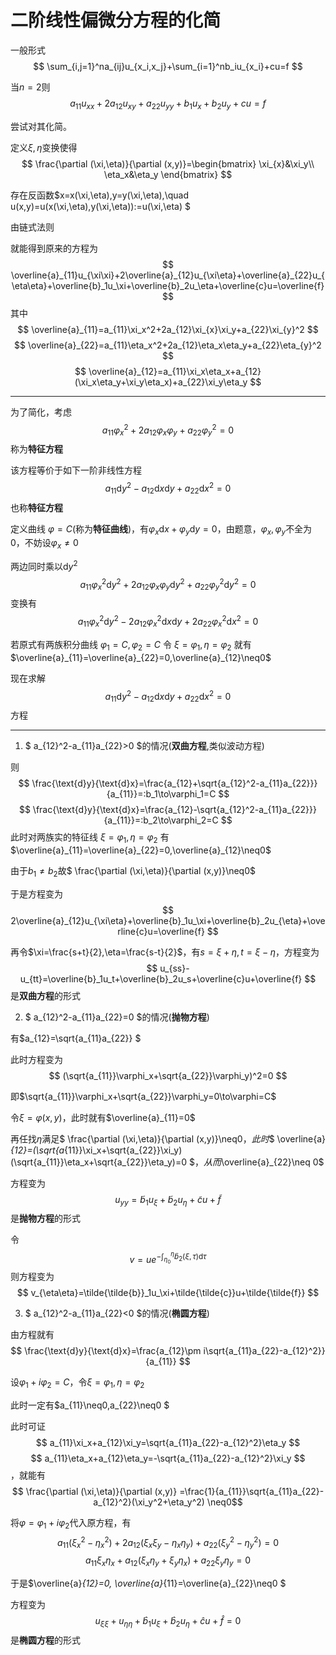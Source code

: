 # 二阶线性偏微分方程的化简

一般形式$$ \sum_{i,j=1}^na_{ij}u_{x_i,x_j}+\sum_{i=1}^nb_iu_{x_i}+cu=f $$

当$n=2$则$$ a_{11}u_{xx}+2a_{12}u_{xy}+a_{22}u_{yy}+b_1u_x+b_2u_y+cu=f $$

尝试对其化简。

定义$\xi,\eta$变换使得$$ \frac{\partial (\xi,\eta)}{\partial (x,y)}=\begin{bmatrix}
    \xi_{x}&\xi_y\\
    \eta_x&\eta_y
\end{bmatrix}
 $$

存在反函数$x=x(\xi,\eta),y=y(\xi,\eta),\quad u(x,y)=u(x(\xi,\eta),y(\xi,\eta)):=u(\xi,\eta) $

由链式法则

就能得到原来的方程为$$ \overline{a}_{11}u_{\xi\xi}+2\overline{a}_{12}u_{\xi\eta}+\overline{a}_{22}u_{\eta\eta}+\overline{b}_1u_\xi+\overline{b}_2u_\eta+\overline{c}u=\overline{f} $$其中$$ \overline{a}_{11}=a_{11}\xi_x^2+2a_{12}\xi_{x}\xi_y+a_{22}\xi_{y}^2 $$$$ \overline{a}_{22}=a_{11}\eta_x^2+2a_{12}\eta_x\eta_y+a_{22}\eta_{y}^2 $$$$ \overline{a}_{12}=a_{11}\xi_x\eta_x+a_{12}(\xi_x\eta_y+\xi_y\eta_x)+a_{22}\xi_y\eta_y $$

---

为了简化，考虑$$ a_{11}\varphi_x^2+2a_{12}\varphi_x\varphi_y+a_{22}\varphi_y^2=0 $$称为**特征方程**

该方程等价于如下一阶非线性方程$$ a_{11}\text{d}y^2-a_{12}\text{d}x\text{d}y+a_{22}\text{d}x^2=0 $$也称**特征方程**

定义曲线 $\varphi= C$(称为**特征曲线**)，有$\varphi_x\text{d}x+\varphi_y\text{d}y=0$，由题意，$\varphi_x,\varphi_y$不全为$0$，不妨设$\varphi_x\neq0$

两边同时乘以$\text{d}y^2$$$ a_{11}\varphi_x^2\text{d}y^2+2a_{12}\varphi_x\varphi_y\text{d}y^2+a_{22}\varphi_y^2\text{d}y^2=0 $$变换有$$ a_{11}\varphi_x^2\text{d}y^2-2a_{12}\varphi_x^2\text{d}x\text{d}y+2a_{22}\varphi_x^2\text{d}x^2=0 $$

若原式有两族积分曲线 $\varphi_1=C, \varphi_2=C$ 令 $\xi=\varphi_1,\eta=\varphi_2$ 就有 $\overline{a}_{11}=\overline{a}_{22}=0,\overline{a}_{12}\neq0$

现在求解$$ a_{11}\text{d}y^2-a_{12}\text{d}x\text{d}y+a_{22}\text{d}x^2=0 $$方程

---

1. $ a_{12}^2-a_{11}a_{22}>0 $的情况(**双曲方程**,类似波动方程)


则$$ \frac{\text{d}y}{\text{d}x}=\frac{a_{12}+\sqrt{a_{12}^2-a_{11}a_{22}}}{a_{11}}=:b_1\to\varphi_1=C $$$$ \frac{\text{d}y}{\text{d}x}=\frac{a_{12}-\sqrt{a_{12}^2-a_{11}a_{22}}}{a_{11}}=:b_2\to\varphi_2=C $$此时对两族实的特征线 $\xi=\varphi_1,\eta=\varphi_2$ 有 $\overline{a}_{11}=\overline{a}_{22}=0,\overline{a}_{12}\neq0$

由于$b_1\neq b_2$故$ \frac{\partial (\xi,\eta)}{\partial (x,y)}\neq0$

于是方程变为$$ 2\overline{a}_{12}u_{\xi\eta}+\overline{b}_1u_\xi+\overline{b}_2u_{\eta}+\overline{c}u=\overline{f} $$

再令$\xi=\frac{s+t}{2},\eta=\frac{s-t}{2}$，有$s=\xi+\eta,t=\xi-\eta$，方程变为$$ u_{ss}-u_{tt}=\overline{b}_1u_t+\overline{b}_2u_s+\overline{c}u+\overline{f} $$是**双曲方程**的形式

2. $ a_{12}^2-a_{11}a_{22}=0 $的情况(**抛物方程**)

有$a_{12}=\sqrt{a_{11}a_{22}} $

此时方程变为$$ (\sqrt{a_{11}}\varphi_x+\sqrt{a_{22}}\varphi_y)^2=0 $$

即$\sqrt{a_{11}}\varphi_x+\sqrt{a_{22}}\varphi_y=0\to\varphi=C$

令$\xi=\varphi(x,y)$，此时就有$\overline{a}_{11}=0$

再任找$\eta$满足$ \frac{\partial (\xi,\eta)}{\partial (x,y)}\neq0$，此时$$ \overline{a}_{12}=(\sqrt{a_{11}}\xi_x+\sqrt{a_{22}}\xi_y)(\sqrt{a_{11}}\eta_x+\sqrt{a_{22}}\eta_y)=0 $$，从而$\overline{a}_{22}\neq 0$

方程变为$$ u_{yy}=\tilde{b}_1u_\xi+\tilde{b}_2u_\eta+\tilde{c}u+\tilde{f} $$是**抛物方程**的形式

令$$v=ue^{-\int_{\eta_0}^\eta \tilde{b}_2(\xi,\tau)\text{d}\tau} $$则方程变为$$ v_{\eta\eta}=\tilde{\tilde{b}}_1u_\xi+\tilde{\tilde{c}}u+\tilde{\tilde{f}} $$

3. $ a_{12}^2-a_{11}a_{22}<0 $的情况(**椭圆方程**)

由方程就有$$ \frac{\text{d}y}{\text{d}x}=\frac{a_{12}\pm i\sqrt{a_{11}a_{22}-a_{12}^2}}{a_{11}} $$

设$\varphi_1+i\varphi_2=C$，令$\xi=\varphi_1,\eta=\varphi_2$

此时一定有$a_{11}\neq0,a_{22}\neq0 $

此时可证$$ a_{11}\xi_x+a_{12}\xi_y=\sqrt{a_{11}a_{22}-a_{12}^2}\eta_y $$$$ a_{11}\eta_x+a_{12}\eta_y=-\sqrt{a_{11}a_{22}-a_{12}^2}\xi_y $$，就能有$$ \frac{\partial (\xi,\eta)}{\partial (x,y)} =\frac{1}{a_{11}}\sqrt{a_{11}a_{22}-a_{12}^2}(\xi_y^2+\eta_y^2) \neq0$$

将$\varphi=\varphi_1+i\varphi_2$代入原方程，有$$ a_{11}(\xi_x^2-\eta_x^2)+2a_{12}(\xi_x\xi_y-\eta_x\eta_y)+a_{22}(\xi_y^2-\eta_y^2)=0 $$$$ a_{11}\xi_x\eta_x+a_{12}(\xi_x\eta_y+\xi_y\eta_x)+a_{22}\xi_y\eta_y=0 $$

于是$\overline{a}_{12}=0, \overline{a}_{11}=\overline{a}_{22}\neq0 $

方程变为$$ u_{\xi\xi}+u_{\eta\eta}+\hat{b}_1u_\xi+\hat{b}_2u_\eta+\hat{c}u+\hat{f}=0 $$是**椭圆方程**的形式
